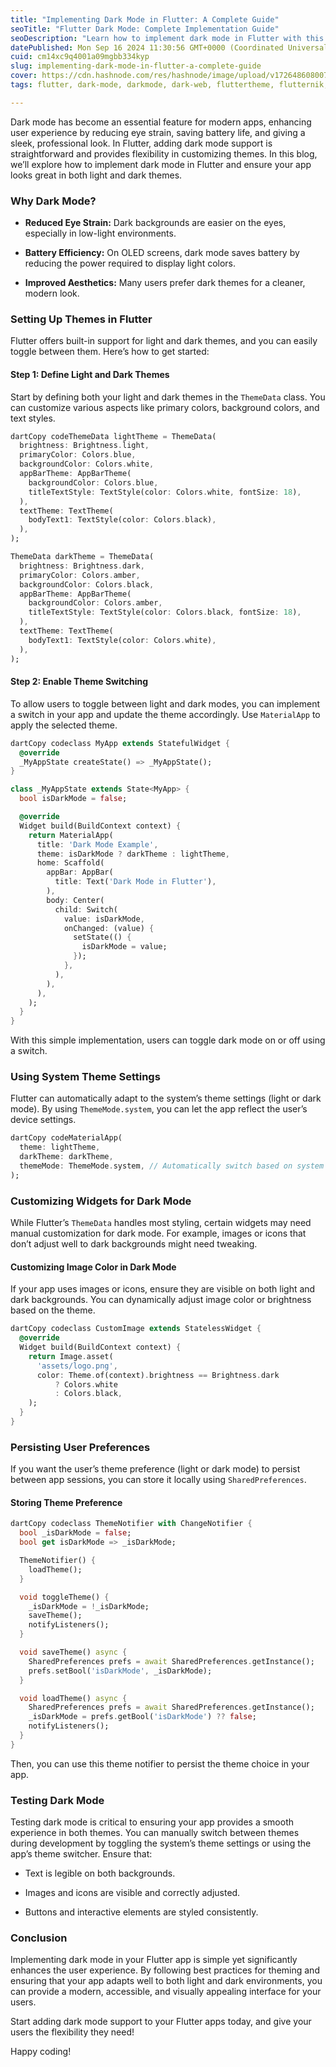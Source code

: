 ```yaml
---
title: "Implementing Dark Mode in Flutter: A Complete Guide"
seoTitle: "Flutter Dark Mode: Complete Implementation Guide"
seoDescription: "Learn how to implement dark mode in Flutter with this comprehensive guide. Step-by-step instructions for seamless UI transitions and user preferences."
datePublished: Mon Sep 16 2024 11:30:56 GMT+0000 (Coordinated Universal Time)
cuid: cm14xc9q4001a09mgbb334kyp
slug: implementing-dark-mode-in-flutter-a-complete-guide
cover: https://cdn.hashnode.com/res/hashnode/image/upload/v1726486080071/43c21ccd-90b4-4fa2-b444-c2013d179a26.png
tags: flutter, dark-mode, darkmode, dark-web, fluttertheme, flutternik, devsnik, Dark, flutter-dark-theme

---
```


Dark mode has become an essential feature for modern apps, enhancing user experience by reducing eye strain, saving battery life, and giving a sleek, professional look. In Flutter, adding dark mode support is straightforward and provides flexibility in customizing themes. In this blog, we’ll explore how to implement dark mode in Flutter and ensure your app looks great in both light and dark themes.

### **Why Dark Mode?**

* **Reduced Eye Strain:** Dark backgrounds are easier on the eyes, especially in low-light environments.
    
* **Battery Efficiency:** On OLED screens, dark mode saves battery by reducing the power required to display light colors.
    
* **Improved Aesthetics:** Many users prefer dark themes for a cleaner, modern look.
    

### **Setting Up Themes in Flutter**

Flutter offers built-in support for light and dark themes, and you can easily toggle between them. Here’s how to get started:

#### **Step 1: Define Light and Dark Themes**

Start by defining both your light and dark themes in the `ThemeData` class. You can customize various aspects like primary colors, background colors, and text styles.

```dart
dartCopy codeThemeData lightTheme = ThemeData(
  brightness: Brightness.light,
  primaryColor: Colors.blue,
  backgroundColor: Colors.white,
  appBarTheme: AppBarTheme(
    backgroundColor: Colors.blue,
    titleTextStyle: TextStyle(color: Colors.white, fontSize: 18),
  ),
  textTheme: TextTheme(
    bodyText1: TextStyle(color: Colors.black),
  ),
);

ThemeData darkTheme = ThemeData(
  brightness: Brightness.dark,
  primaryColor: Colors.amber,
  backgroundColor: Colors.black,
  appBarTheme: AppBarTheme(
    backgroundColor: Colors.amber,
    titleTextStyle: TextStyle(color: Colors.black, fontSize: 18),
  ),
  textTheme: TextTheme(
    bodyText1: TextStyle(color: Colors.white),
  ),
);
```

#### **Step 2: Enable Theme Switching**

To allow users to toggle between light and dark modes, you can implement a switch in your app and update the theme accordingly. Use `MaterialApp` to apply the selected theme.

```dart
dartCopy codeclass MyApp extends StatefulWidget {
  @override
  _MyAppState createState() => _MyAppState();
}

class _MyAppState extends State<MyApp> {
  bool isDarkMode = false;

  @override
  Widget build(BuildContext context) {
    return MaterialApp(
      title: 'Dark Mode Example',
      theme: isDarkMode ? darkTheme : lightTheme,
      home: Scaffold(
        appBar: AppBar(
          title: Text('Dark Mode in Flutter'),
        ),
        body: Center(
          child: Switch(
            value: isDarkMode,
            onChanged: (value) {
              setState(() {
                isDarkMode = value;
              });
            },
          ),
        ),
      ),
    );
  }
}
```

With this simple implementation, users can toggle dark mode on or off using a switch.

### **Using System Theme Settings**

Flutter can automatically adapt to the system’s theme settings (light or dark mode). By using `ThemeMode.system`, you can let the app reflect the user’s device settings.

```dart
dartCopy codeMaterialApp(
  theme: lightTheme,
  darkTheme: darkTheme,
  themeMode: ThemeMode.system, // Automatically switch based on system settings
);
```

### **Customizing Widgets for Dark Mode**

While Flutter’s `ThemeData` handles most styling, certain widgets may need manual customization for dark mode. For example, images or icons that don’t adjust well to dark backgrounds might need tweaking.

#### **Customizing Image Color in Dark Mode**

If your app uses images or icons, ensure they are visible on both light and dark backgrounds. You can dynamically adjust image color or brightness based on the theme.

```dart
dartCopy codeclass CustomImage extends StatelessWidget {
  @override
  Widget build(BuildContext context) {
    return Image.asset(
      'assets/logo.png',
      color: Theme.of(context).brightness == Brightness.dark
          ? Colors.white
          : Colors.black,
    );
  }
}
```

### **Persisting User Preferences**

If you want the user’s theme preference (light or dark mode) to persist between app sessions, you can store it locally using `SharedPreferences`.

#### **Storing Theme Preference**

```dart
dartCopy codeclass ThemeNotifier with ChangeNotifier {
  bool _isDarkMode = false;
  bool get isDarkMode => _isDarkMode;

  ThemeNotifier() {
    loadTheme();
  }

  void toggleTheme() {
    _isDarkMode = !_isDarkMode;
    saveTheme();
    notifyListeners();
  }

  void saveTheme() async {
    SharedPreferences prefs = await SharedPreferences.getInstance();
    prefs.setBool('isDarkMode', _isDarkMode);
  }

  void loadTheme() async {
    SharedPreferences prefs = await SharedPreferences.getInstance();
    _isDarkMode = prefs.getBool('isDarkMode') ?? false;
    notifyListeners();
  }
}
```

Then, you can use this theme notifier to persist the theme choice in your app.

### **Testing Dark Mode**

Testing dark mode is critical to ensuring your app provides a smooth experience in both themes. You can manually switch between themes during development by toggling the system’s theme settings or using the app’s theme switcher. Ensure that:

* Text is legible on both backgrounds.
    
* Images and icons are visible and correctly adjusted.
    
* Buttons and interactive elements are styled consistently.
    

### **Conclusion**

Implementing dark mode in your Flutter app is simple yet significantly enhances the user experience. By following best practices for theming and ensuring that your app adapts well to both light and dark environments, you can provide a modern, accessible, and visually appealing interface for your users.

Start adding dark mode support to your Flutter apps today, and give your users the flexibility they need!

Happy coding!